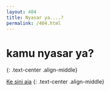 ```yaml
---
layout: 404
title: Nyasar ya....?
permalink: /404.html
---
```


# kamu nyasar ya?
{: .text-center .align-middle}

[Ke sini aja](/)
{: .text-center .align-middle}
